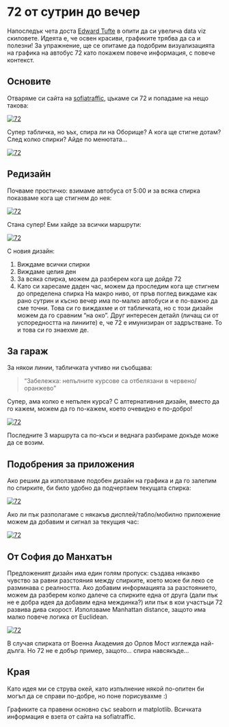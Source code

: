 # 72 от сутрин до вечер

Напоследък чета доста [Edward Tufte](https://www.edwardtufte.com/tufte/) в опити да си увелича data viz скиловете. Идеята е, че освен красиви, графиките трябва да са и полезни! За упражнение, ще се опитаме да подобрим визуализацията на графика на автобус 72 като покажем повече информация, с повече контекст.

## Основите
Отваряме си сайта на [sofiatraffic](https://www.sofiatraffic.bg/bg/transport/schedules), цъкаме си 72 и попадаме на нещо такова:


[![72](/images/sofiatraffic.webp)](/images/sofiatraffic.webp)

Супер табличка, но ъъх, спира ли на Оборище? А кога ще стигне дотам? След колко спирки? Айде по менютата…

[![72](/images/sofiatraffic-menu.webp)](/images/sofiatraffic-menu.webp)

## Редизайн
Почваме простичко: взимаме автобуса от 5:00 и за всяка спирка показваме кога ще стигнем до нея:

[![72](/images/72-1.webp)](/images/72-1.webp)


Стана супер! Еми хайде за всички маршрути:

[![72](/images/72-2.webp)](/images/72-2.webp)

С новия дизайн:

1. Виждаме всички спирки
2. Виждаме целия ден
3. За всяка спирка, можем да разберем кога ще дойде 72
4. Като си харесаме даден час, можем да проследим кога ще стигнем до определена спирка
На макро ниво, от пръв поглед виждаме как рано сутрин и късно вечер има по-малко автобуси и е по-важно да сме точни. Това си го виждахме и от табличката, но с този дизайн можем да го сравним “на око”.
Друг интересен детайл (личащ си от успоредността на линиите) е, че 72 е имунизиран от задръстване. То и това си го знаехме де.

## За гараж
За някои линии, табличката учтиво ни съобщава:

> “Забележка: непълните курсове са отбелязани в червено/оранжево”

Супер, ама колко е непълен курса? С алтернативния дизайн, вместо да го кажем, можем да го по-кажем, което очевидно е по-добро!

[![72](/images/72-3.webp)](/images/72-3.webp)
<div style="figcaption">Последните 3 маршрута са по-къси и веднага разбираме докъде може да се возим.</div>


## Подобрения за приложения
Ако решим да използваме подобен дизайн на графика и да го залепим по спирките, би било удобно да подчертаем текущата спирка:

[![72](/images/72-4.webp)](/images/72-4.webp)

Ако ли пък разполагаме с някакъв дисплей/табло/мобилно приложение можем да добавим и сигнал за текущия час:

[![72](/images/72-5.webp)](/images/72-5.webp)


## От София до Манхатън
Предложеният дизайн има един голям пропуск: създава някакво чувство за равни разстояния между спирките, което може би леко се разминава с реалността. Ако добавим информацията за разстоянието, можем да разберем колко далече са спирките една от друга (дали пък не е добра идея да добавим една междинка?) или пък в кои участъци 72 развива дива скорост. Използваме Manhattan distance, защото има малко повече логика от Еuclidean.

[![72](/images/72-6.webp)](/images/72-6.webp)

В случая спирката от Военна Академия до Орлов Мост изглежда най-дълга. Но 72 не е добър пример, защото… спира навсякъде…

## Края
Като идея ми се струва окей, като изпълнение някой по-опитен би могъл да се справи по-добре, но поне порисувахме :)

Графиките са правени основно със seaborn и matplotlib. Всичката информация е взета от сайта на sofiatraffic.